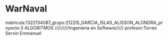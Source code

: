 # WarNaval
matricula:1322134087_grupo:2122IS_GARCIA_ISLAS_ALISSON_ALONDRA_proyecto:3
ALGORITMOS /////////Ingenieria en Software/////
profesor:Torres Servin Emmanuel

